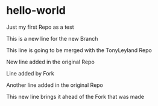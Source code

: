 # hello-world
Just my first Repo as a test

This is a new line for the new Branch

This line is going to be merged with the TonyLeyland Repo

New line added in the original Repo

Line added by Fork

Another line added in the original Repo

This new line brings it ahead of the Fork that was made
